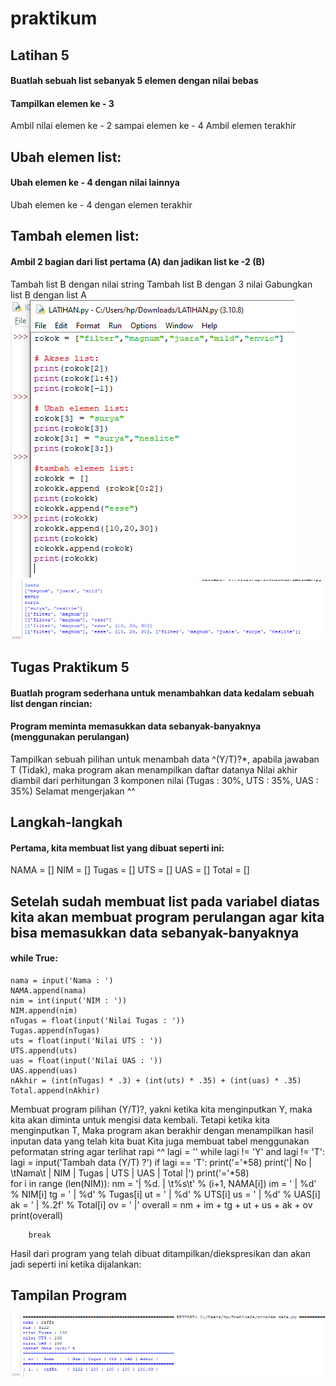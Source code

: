  # praktikum 
## Latihan 5
#### Buatlah sebuah list sebanyak 5 elemen dengan nilai bebas
#### Tampilkan elemen ke - 3
Ambil nilai elemen ke - 2 sampai elemen ke - 4
Ambil elemen terakhir

## Ubah elemen list:
#### Ubah elemen ke - 4 dengan nilai lainnya
Ubah elemen ke - 4 dengan elemen terakhir

## Tambah elemen list:
#### Ambil 2 bagian dari list pertama (A) dan jadikan list ke -2 (B)
Tambah list B dengan nilai string
Tambah list B dengan 3 nilai
Gabungkan list B dengan list A
![gambar1](gambar/gambar1.png)
![gambar1](gambar/gambar2.png)

## Tugas Praktikum 5
#### Buatlah program sederhana untuk menambahkan data kedalam sebuah list dengan rincian:
#### Program meminta memasukkan data sebanyak-banyaknya (menggunakan perulangan)
Tampilkan sebuah pilihan untuk menambah data ^(Y/T)?*, apabila jawaban T (Tidak), maka program akan menampilkan daftar datanya
Nilai akhir diambil dari perhitungan 3 komponen nilai (Tugas : 30%, UTS : 35%, UAS : 35%)
Selamat mengerjakan ^^

## Langkah-langkah
#### Pertama, kita membuat list yang dibuat seperti ini:
NAMA = []
NIM = []
Tugas = []
UTS = []
UAS = []
Total = []

## Setelah sudah membuat list pada variabel diatas kita akan membuat program perulangan agar kita bisa memasukkan data sebanyak-banyaknya
#### while True:
    nama = input('Nama : ')
    NAMA.append(nama)
    nim = int(input('NIM : '))
    NIM.append(nim)
    nTugas = float(input('Nilai Tugas : '))
    Tugas.append(nTugas)
    uts = float(input('Nilai UTS : '))
    UTS.append(uts)
    uas = float(input('Nilai UAS : '))
    UAS.append(uas)
    nAkhir = (int(nTugas) * .3) + (int(uts) * .35) + (int(uas) * .35)
    Total.append(nAkhir)
Membuat program pilihan (Y/T)?, yakni ketika kita menginputkan Y, maka kita akan diminta untuk mengisi data kembali. Tetapi ketika kita menginputkan T, Maka program akan berakhir dengan menampilkan hasil inputan data yang telah kita buat
Kita juga membuat tabel menggunakan peformatan string agar terlihat rapi ^^
lagi = ''
    while lagi != 'Y' and lagi != 'T':
        lagi = input('Tambah data (Y/T) ?')
    if lagi == 'T':
        print('='*58)
        print('| No | \tNama\t |    NIM    | Tugas | UTS | UAS | Total |')
        print('='*58)        
        for i in range (len(NIM)):
            nm = '| %d. | \t%s\t' % (i+1, NAMA[i])
            im = ' | %d' % NIM[i]
            tg = ' | %d' % Tugas[i]
            ut = '    | %d' % UTS[i]
            us = '  | %d' % UAS[i]
            ak = '  | %.2f' % Total[i]
            ov = ' |'
            overall = nm + im + tg + ut + us + ak + ov
            print(overall)

        break
Hasil dari program yang telah dibuat ditampilkan/diekspresikan dan akan jadi seperti ini ketika dijalankan:

## Tampilan Program
![gambar1](gambar/gambar3.png)
